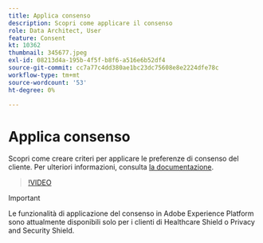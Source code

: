 ```yaml
---
title: Applica consenso
description: Scopri come applicare il consenso
role: Data Architect, User
feature: Consent
kt: 10362
thumbnail: 345677.jpeg
exl-id: 08213d4a-195b-4f5f-b8f6-a516e6b52df4
source-git-commit: cc7a77c4dd380ae1bc23dc75608e8e2224dfe78c
workflow-type: tm+mt
source-wordcount: '53'
ht-degree: 0%

---
```


# Applica consenso

Scopri come creare criteri per applicare le preferenze di consenso del cliente. Per ulteriori informazioni, consulta [la documentazione](https://experienceleague.adobe.com/docs/experience-platform/data-governance/enforcement/auto-enforcement.html).

>[!VIDEO](https://video.tv.adobe.com/v/345677?quality=12&learn=on)

>[!IMPORTANT]
>
> Le funzionalità di applicazione del consenso in Adobe Experience Platform sono attualmente disponibili solo per i clienti di Healthcare Shield o Privacy and Security Shield.

